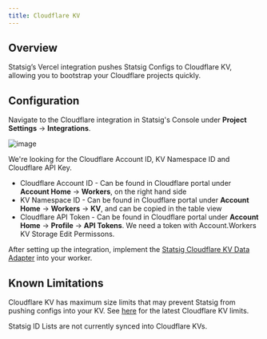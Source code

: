 ```yaml
---
title: Cloudflare KV
---
```


## Overview
Statsig’s Vercel integration pushes Statsig Configs to Cloudflare KV, allowing you to bootstrap your Cloudflare projects quickly.

## Configuration
Navigate to the Cloudflare integration in Statsig's Console under **Project Settings** -> **Integrations**. 

![image](https://user-images.githubusercontent.com/87334575/228985478-d242b1b7-c77c-4b85-9246-8ccf2ecaad19.png)

We're looking for the Cloudflare Account ID, KV Namespace ID and Cloudflare API Key. 

* Cloudflare Account ID - Can be found in Cloudflare portal under **Account Home** -> **Workers**, on the right hand side
* KV Namespace ID - Can be found in Cloudflare portal under **Account Home** -> **Workers** -> **KV**, and can be copied in the table view
* Cloudflare API Token - Can be found in Cloudflare portal under **Account Home** -> **Profile** -> **API Tokens**. We need a token with Account.Workers KV Storage Edit Permissons.

After setting up the integration, implement the [Statsig Cloudflare KV Data Adapter](https://www.npmjs.com/package/statsig-node-cloudflare-kv) into your worker. 

## Known Limitations

Cloudflare KV has maximum size limits that may prevent Statsig from pushing configs into your KV. See [here](https://developers.cloudflare.com/workers/platform/limits/#kv-limits) for the latest Cloudflare KV limits.

Statsig ID Lists are not currently synced into Cloudflare KVs.